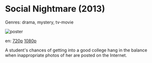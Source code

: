 # Social Nightmare (2013)

Genres: drama, mystery, tv-movie

![poster](http://image.tmdb.org/t/p/w500/k65V0T9fmwaSv19b2oT3y3pispv.jpg)

en:
  [720p](magnet:?xt=urn:btih:36AF0515F5C528F12A550E94A2C18BD6562BFB75&tr=udp://glotorrents.pw:6969/announce&tr=udp://tracker.opentrackr.org:1337/announce&tr=udp://torrent.gresille.org:80/announce&tr=udp://tracker.openbittorrent.com:80&tr=udp://tracker.coppersurfer.tk:6969&tr=udp://tracker.leechers-paradise.org:6969&tr=udp://p4p.arenabg.ch:1337&tr=udp://tracker.internetwarriors.net:1337)
  [1080p](magnet:?xt=urn:btih:EAB7763878651973CE748FF52E839B32E0586C3F&tr=udp://glotorrents.pw:6969/announce&tr=udp://tracker.opentrackr.org:1337/announce&tr=udp://torrent.gresille.org:80/announce&tr=udp://tracker.openbittorrent.com:80&tr=udp://tracker.coppersurfer.tk:6969&tr=udp://tracker.leechers-paradise.org:6969&tr=udp://p4p.arenabg.ch:1337&tr=udp://tracker.internetwarriors.net:1337)
  


A student's chances of getting into a good college hang in the balance when inappropriate photos of her are posted on the Internet.